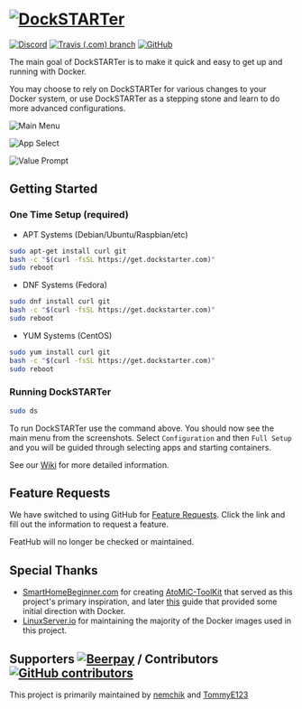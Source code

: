 # [![DockSTARTer](https://github.com/GhostWriters/DockSTARTer/raw/master/.github/logo.png)](https://dockstarter.com/)

[![Discord](https://img.shields.io/discord/477959324183035936.svg?logo=discord)](https://discord.gg/YFyJpmH) [![Travis (.com) branch](https://img.shields.io/travis/com/GhostWriters/DockSTARTer/master.svg?logo=travis)](https://travis-ci.com/GhostWriters/DockSTARTer) [![GitHub](https://img.shields.io/github/license/GhostWriters/DockSTARTer.svg)](https://github.com/GhostWriters/DockSTARTer/blob/master/LICENSE.md)

The main goal of DockSTARTer is to make it quick and easy to get up and running with Docker.

You may choose to rely on DockSTARTer for various changes to your Docker system, or use DockSTARTer as a stepping stone and learn to do more advanced configurations.

![Main Menu](https://i.imgur.com/odfRk0j.png)

![App Select](https://i.imgur.com/tFsu2Hh.png)

![Value Prompt](https://i.imgur.com/k1bdAoQ.png)

## Getting Started

### One Time Setup (required)

- APT Systems (Debian/Ubuntu/Raspbian/etc)

```bash
sudo apt-get install curl git
bash -c "$(curl -fsSL https://get.dockstarter.com)"
sudo reboot
```

- DNF Systems (Fedora)

```bash
sudo dnf install curl git
bash -c "$(curl -fsSL https://get.dockstarter.com)"
sudo reboot
```

- YUM Systems (CentOS)

```bash
sudo yum install curl git
bash -c "$(curl -fsSL https://get.dockstarter.com)"
sudo reboot
```

### Running DockSTARTer

```bash
sudo ds
```

To run DockSTARTer use the command above. You should now see the main menu from the screenshots. Select `Configuration` and then `Full Setup` and you will be guided through selecting apps and starting containers.

See our [Wiki](https://github.com/GhostWriters/DockSTARTer/wiki/) for more detailed information.

## Feature Requests

We have switched to using GitHub for [Feature Requests](https://github.com/GhostWriters/DockSTARTer/issues/new?template=feature_request.md). Click the link and fill out the information to request a feature.

FeatHub will no longer be checked or maintained.

## Special Thanks

- [SmartHomeBeginner.com](https://www.smarthomebeginner.com/) for creating [AtoMiC-ToolKit](https://github.com/htpcBeginner/AtoMiC-ToolKit) that served as this project's primary inspiration, and later [this](https://www.smarthomebeginner.com/docker-home-media-server-2018-basic/) guide that provided some initial direction with Docker.
- [LinuxServer.io](https://www.linuxserver.io/) for maintaining the majority of the Docker images used in this project.

## Supporters [![Beerpay](https://img.shields.io/beerpay/GhostWriters/DockSTARTer.svg)](https://beerpay.io/GhostWriters/DockSTARTer) / Contributors [![GitHub contributors](https://img.shields.io/github/contributors/GhostWriters/DockSTARTer.svg)](https://GitHub.com/GhostWriters/DockSTARTer/graphs/contributors/)

This project is primarily maintained by [nemchik](https://github.com/GhostWriters/DockSTARTer/commits?author=nemchik) and [TommyE123](https://github.com/GhostWriters/DockSTARTer/commits?author=TommyE123)
